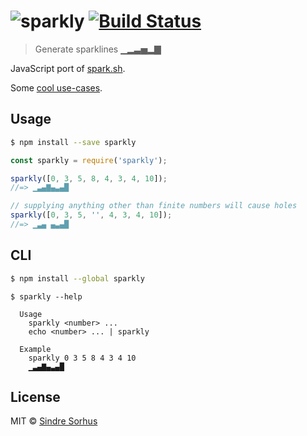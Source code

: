 # ![sparkly](https://cloud.githubusercontent.com/assets/170270/4068189/1b47cab0-2e36-11e4-8b75-16b80330147e.gif) [![Build Status](https://travis-ci.org/sindresorhus/sparkly.svg?branch=master)](https://travis-ci.org/sindresorhus/sparkly)

> Generate sparklines ▁▂▃▅▂▇

JavaScript port of [spark.sh](https://github.com/holman/spark).

Some [cool use-cases](https://github.com/holman/spark/wiki/Wicked-Cool-Usage).


## Usage

```sh
$ npm install --save sparkly
```

```js
const sparkly = require('sparkly');

sparkly([0, 3, 5, 8, 4, 3, 4, 10]);
//=> ▁▃▄▇▄▃▄█

// supplying anything other than finite numbers will cause holes
sparkly([0, 3, 5, '', 4, 3, 4, 10]);
//=> ▁▃▄ ▄▃▄█
```


## CLI

```sh
$ npm install --global sparkly
```

```
$ sparkly --help

  Usage
    sparkly <number> ...
    echo <number> ... | sparkly

  Example
    sparkly 0 3 5 8 4 3 4 10
    ▁▃▄▇▄▃▄█
```


## License

MIT © [Sindre Sorhus](http://sindresorhus.com)
